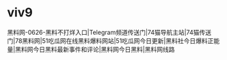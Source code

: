 # viv9
黑料网-0626-黑料不打烊入口|Telegram频道传送门|74猫导航主站|74猫传送门|78黑料网|51吃瓜网在线黑料爆料网站|51吃瓜网今日更新|黑料社今日爆料正能量|黑料网今日黑料最新事件和评论|黑料网今日黑料|黑料网线路
